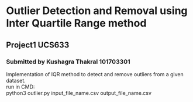 # Outlier Detection and Removal using Inter Quartile Range method
## Project1 UCS633
### Submitted by Kushagra Thakral 101703301<br>
Implementation of IQR method to detect and remove outliers from a given dataset.<br>
run in CMD:<br>
python3 outlier.py input_file_name.csv output_file_name.csv<br>

